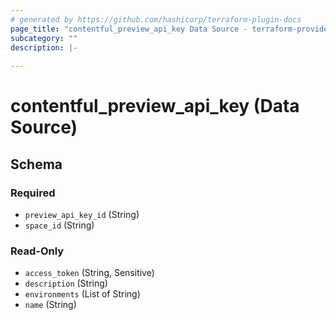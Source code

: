```yaml
---
# generated by https://github.com/hashicorp/terraform-plugin-docs
page_title: "contentful_preview_api_key Data Source - terraform-provider-contentful"
subcategory: ""
description: |-
  
---
```


# contentful_preview_api_key (Data Source)





<!-- schema generated by tfplugindocs -->
## Schema

### Required

- `preview_api_key_id` (String)
- `space_id` (String)

### Read-Only

- `access_token` (String, Sensitive)
- `description` (String)
- `environments` (List of String)
- `name` (String)


